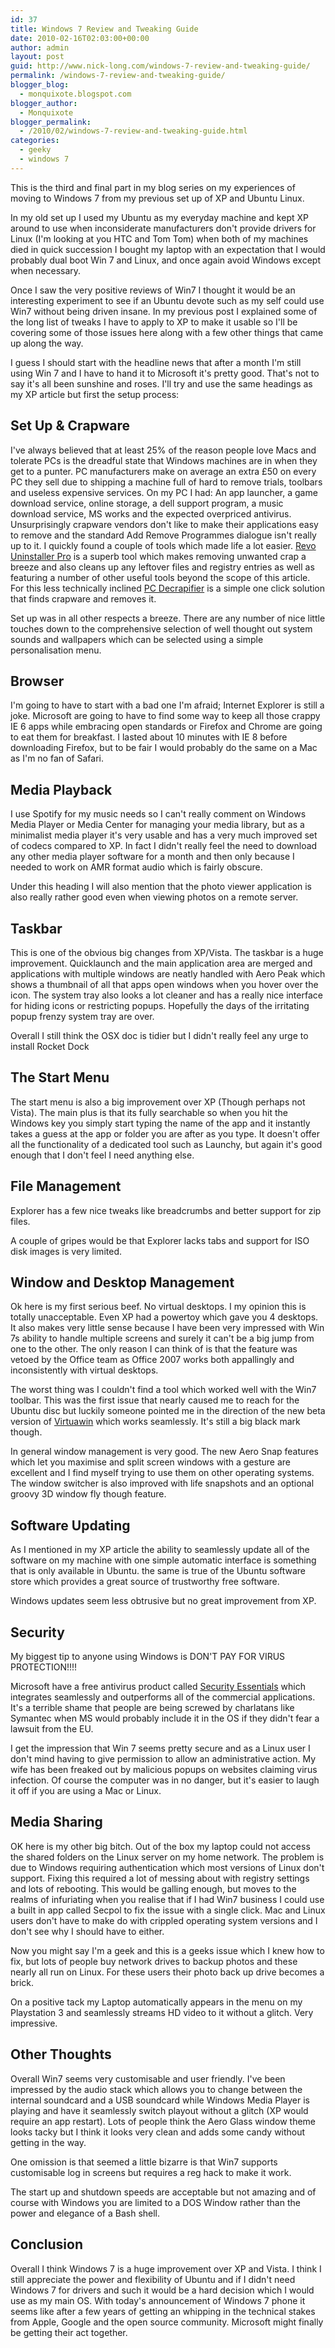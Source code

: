 ```yaml
---
id: 37
title: Windows 7 Review and Tweaking Guide
date: 2010-02-16T02:03:00+00:00
author: admin
layout: post
guid: http://www.nick-long.com/windows-7-review-and-tweaking-guide/
permalink: /windows-7-review-and-tweaking-guide/
blogger_blog:
  - monquixote.blogspot.com
blogger_author:
  - Monquixote
blogger_permalink:
  - /2010/02/windows-7-review-and-tweaking-guide.html
categories:
  - geeky
  - windows 7
---
```

This is the third and final part in my blog series on my experiences of moving to Windows 7 from my previous set up of XP and Ubuntu Linux.

In my old set up I used my Ubuntu as my everyday machine and kept XP around to use when inconsiderate manufacturers don't provide drivers for Linux (I'm looking at you HTC and Tom Tom) when both of my machines died in quick succession I bought my laptop with an expectation that I would probably dual boot Win 7 and Linux, and once again avoid Windows except when necessary.

Once I saw the very positive reviews of Win7 I thought it would be an interesting experiment to see if an Ubuntu devote such as my self could use Win7 without being driven insane. In my previous post I explained some of the long list of tweaks I have to apply to XP to make it usable so I'll be covering some of those issues here along with a few other things that came up along the way.

I guess I should start with the headline news that after a month I'm still using Win 7 and I have to hand it to Microsoft it's pretty good. That's not to say it's all been sunshine and roses. I'll try and use the same headings as my XP article but first the setup process:

## Set Up & Crapware

I've always believed that at least 25% of the reason people love Macs and tolerate PCs is the dreadful state that Windows machines are in when they get to a punter. PC manufacturers make on average an extra £50 on every PC they sell due to shipping a machine full of hard to remove trials, toolbars and useless expensive services. On my PC I had: An app launcher, a game download service, online storage, a dell support program, a music download service, MS works and the expected overpriced antivirus. Unsurprisingly crapware vendors don't like to make their applications easy to remove and the standard Add Remove Programmes dialogue isn't really up to it. I quickly found a couple of tools which made life a lot easier. [Revo Uninstaller Pro](http://www.revouninstaller.com/ "Revo Uninstaller Pro") is a superb tool which makes removing unwanted crap a breeze and also cleans up any leftover files and registry entries as well as featuring a number of other useful tools beyond the scope of this article. For this less technically inclined [PC Decrapifier](http://www.pcdecrapifier.com/ "PC Decrapifier") is a simple one click solution that finds crapware and removes it.

Set up was in all other respects a breeze. There are any number of nice little touches down to the comprehensive selection of well thought out system sounds and wallpapers which can be selected using a simple personalisation menu.

## Browser

I'm going to have to start with a bad one I'm afraid; Internet Explorer is still a joke. Microsoft are going to have to find some way to keep all those crappy IE 6 apps while embracing open standards or Firefox and Chrome are going to eat them for breakfast. I lasted about 10 minutes with IE 8 before downloading Firefox, but to be fair I would probably do the same on a Mac as I'm no fan of Safari.

## Media Playback

I use Spotify for my music needs so I can't really comment on Windows Media Player or Media Center for managing your media library, but as a minimalist media player it's very usable and has a very much improved set of codecs compared to XP. In fact I didn't really feel the need to download any other media player software for a month and then only because I needed to work on AMR format audio which is fairly obscure.

Under this heading I will also mention that the photo viewer application is also really rather good even when viewing photos on a remote server.

## Taskbar

This is one of the obvious big changes from XP/Vista. The taskbar is a huge improvement. Quicklaunch and the main application area are merged and applications with multiple windows are neatly handled with Aero Peak which shows a thumbnail of all that apps open windows when you hover over the icon. The system tray also looks a lot cleaner and has a really nice interface for hiding icons or restricting popups. Hopefully the days of the irritating popup frenzy system tray are over. 

Overall I still think the OSX doc is tidier but I didn't really feel any urge to install Rocket Dock

## The Start Menu



The start menu is also a big improvement over XP (Though perhaps not Vista). The main plus is that its fully searchable so when you hit the Windows key you simply start typing the name of the app and it instantly takes a guess at the app or folder you are after as you type. It doesn't offer all the functionality of a dedicated tool such as Launchy, but again it's good enough that I don't feel I need anything else.





## File Management

Explorer has a few nice tweaks like breadcrumbs and better support for zip files. 

A couple of gripes would be that Explorer lacks tabs and support for ISO disk images is very limited.



## Window and Desktop Management

Ok here is my first serious beef. No virtual desktops. I my opinion this is totally unacceptable. Even XP had a powertoy which gave you 4 desktops. It also makes very little sense because I have been very impressed with Win 7s ability to handle multiple screens and surely it can't be a big jump from one to the other. The only reason I can think of is that the feature was vetoed by the Office team as Office 2007 works both appallingly and inconsistently with virtual desktops. 

The worst thing was I couldn't find a tool which worked well with the Win7 toolbar. This was the first issue that nearly caused me to reach for the Ubuntu disc but luckily someone pointed me in the direction of the new beta version of [Virtuawin](http://virtuawin.sourceforge.net/ "Virtuawin") which works seamlessly. It's still a big black mark though.

In general window management is very good. The new Aero Snap features which let you maximise and split screen windows with a gesture are excellent and I find myself trying to use them on other operating systems. The window switcher is also improved with life snapshots and an optional groovy 3D window fly though feature.

## Software Updating 

As I mentioned in my XP article the ability to seamlessly update all of the software on my machine with one simple automatic interface is something that is only available in Ubuntu. the same is true of the Ubuntu software store which provides a great source of trustworthy free software.

Windows updates seem less obtrusive but no great improvement from XP.

## Security

My biggest tip to anyone using Windows is DON'T PAY FOR VIRUS PROTECTION!!!!

Microsoft have a free antivirus product called [Security Essentials](http://www.microsoft.com/Security_Essentials/ "Security Essentials") which integrates seamlessly and outperforms all of the commercial applications. It's a terrible shame that people are being screwed by charlatans like Symantec when MS would probably include it in the OS if they didn't fear a lawsuit from the EU.

I get the impression that Win 7 seems pretty secure and as a Linux user I don't mind having to give permission to allow an administrative action. My wife has been freaked out by malicious popups on websites claiming virus infection. Of course the computer was in no danger, but it's easier to laugh it off if you are using a Mac or Linux.

## Media Sharing 

OK here is my other big bitch. Out of the box my laptop could not access the shared folders on the Linux server on my home network. The problem is due to Windows requiring authentication which most versions of Linux don't support. Fixing this required a lot of messing about with registry settings and lots of rebooting. This would be galling enough, but moves to the realms of infuriating when you realise that if I had Win7 business I could use a built in app called Secpol to fix the issue with a single click. Mac and Linux users don't have to make do with crippled operating system versions and I don't see why I should have to either.

Now you might say I'm a geek and this is a geeks issue which I knew how to fix, but lots of people buy network drives to backup photos and these nearly all run on Linux. For these users their photo back up drive becomes a brick.

On a positive tack my Laptop automatically appears in the menu on my Playstation 3 and seamlessly streams HD video to it without a glitch. Very impressive.

## Other Thoughts

Overall Win7 seems very customisable and user friendly. I've been impressed by the audio stack which allows you to change between the internal soundcard and a USB soundcard while Windows Media Player is playing and have it seamlessly switch playout without a glitch (XP would require an app restart). Lots of people think the Aero Glass window theme looks tacky but I think it looks very clean and adds some candy without getting in the way.

One omission is that seemed a little bizarre is that Win7 supports customisable log in screens but requires a reg hack to make it work. 

The start up and shutdown speeds are acceptable but not amazing and of course with Windows you are limited to a DOS Window rather than the power and elegance of a Bash shell.

## Conclusion 

Overall I think Windows 7 is a huge improvement over XP and Vista. I think I still appreciate the power and flexibility of Ubuntu and if I didn't need Windows 7 for drivers and such it would be a hard decision which I would use as my main OS. With today's announcement of Windows 7 phone it seems like after a few years of getting an whipping in the technical stakes from Apple, Google and the open source community. Microsoft might finally be getting their act together.
